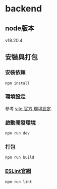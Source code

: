 # backend


## node版本
v18.20.4

## 安裝與打包
### 安裝依賴

```sh
npm install
```

### 環境設定
參考 [vite 官方 環境設定](https://vite.dev/config/).

### 啟動開發環境

```sh
npm run dev
```

### 打包

```sh
npm run build
```

### [ESLint官網](https://eslint.org/)

```sh
npm run lint
```

